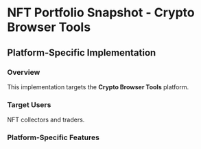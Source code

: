 # NFT Portfolio Snapshot - Crypto Browser Tools

## Platform-Specific Implementation

### Overview
This implementation targets the **Crypto Browser Tools** platform.

### Target Users
NFT collectors and traders.

### Platform-Specific Features
